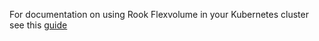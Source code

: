For documentation on using Rook Flexvolume in your Kubernetes cluster see this [guide](/Documentation/flexvolume.md)